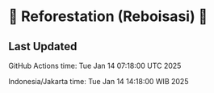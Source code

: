 
# 🌳 Reforestation (Reboisasi) 🌲

## Last Updated

GitHub Actions time: Tue Jan 14 07:18:00 UTC 2025

Indonesia/Jakarta time: Tue Jan 14 14:18:00 WIB 2025
